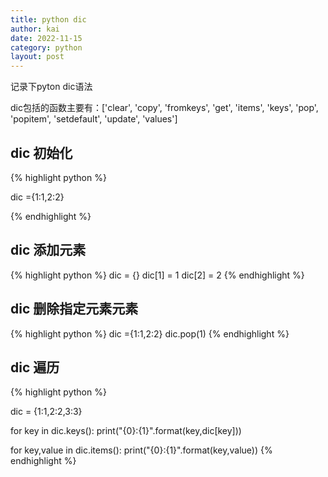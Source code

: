 ```yaml
---
title: python dic
author: kai
date: 2022-11-15
category: python
layout: post
---
```


记录下pyton dic语法

dic包括的函数主要有：['clear', 'copy', 'fromkeys', 'get', 'items', 'keys', 'pop', 'popitem', 'setdefault', 'update', 'values']


dic 初始化
-------------

{% highlight python %}

dic ={1:1,2:2}

{% endhighlight %}

dic 添加元素
-------------

{% highlight python %}
dic = {}
dic[1] = 1
dic[2] = 2
{% endhighlight %}

dic 删除指定元素元素
-------------

{% highlight python %}
dic ={1:1,2:2}
dic.pop(1)
{% endhighlight %}

dic 遍历
-------------

{% highlight python %}

dic = {1:1,2:2,3:3}

for key in dic.keys():
    print("{0}:{1}".format(key,dic[key]))

for key,value in dic.items():
    print("{0}:{1}".format(key,value))
{% endhighlight %}
